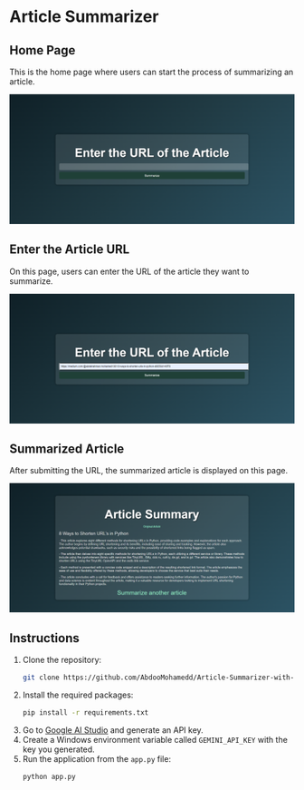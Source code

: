 # Article Summarizer

## Home Page

This is the home page where users can start the process of summarizing an article.

![Home Page](img/home.png)

## Enter the Article URL

On this page, users can enter the URL of the article they want to summarize.

![Enter URL](img/url.png)

## Summarized Article

After submitting the URL, the summarized article is displayed on this page.

![Summary](img\summay.png)

## Instructions

1. Clone the repository:
   ```sh
   git clone https://github.com/AbdooMohamedd/Article-Summarizer-with-Gemini-API.git
   ```
2. Install the required packages:
   ```sh
   pip install -r requirements.txt
   ```
3. Go to [Google AI Studio](https://aistudio.google.com/app/apikey) and generate an API key.
4. Create a Windows environment variable called `GEMINI_API_KEY` with the key you generated.
5. Run the application from the `app.py` file:
   ```sh
   python app.py
   ```
